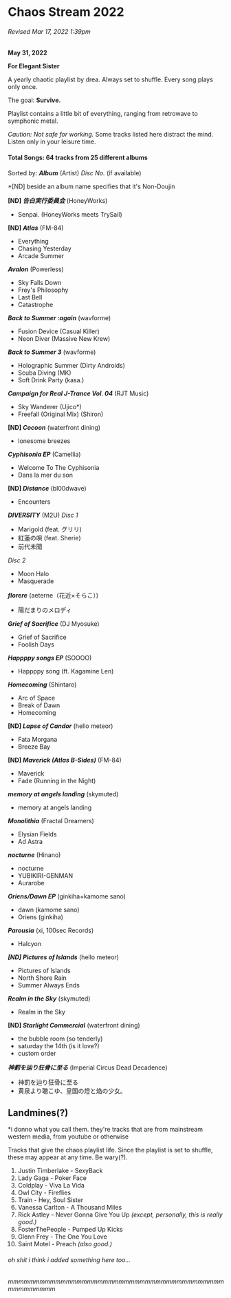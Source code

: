 # Chaos Stream 2022
###### Revised Mar 17, 2022 1:39pm
**May 31, 2022**

**For Elegant Sister**

A yearly chaotic playlist by drea. Always set to shuffle. Every song plays only once.

The goal: **Survive.**

Playlist contains a little bit of everything, ranging from retrowave to symphonic metal.

_Caution: Not safe for working._ Some tracks listed here distract the mind. 
Listen only in your leisure time.

#### Total Songs: 64 tracks from 25 different albums

Sorted by:
**_Album_** (Artist)
_Disc No._ (if available)

*[ND] beside an album name specifies that it's Non-Doujin

**[ND] _告白実行委員会_** (HoneyWorks)
- Senpai. (HoneyWorks meets TrySail)

**[ND] _Atlas_** (FM-84)
 - Everything
 - Chasing Yesterday
 - Arcade Summer

**_Avalon_** (Powerless)
- Sky Falls Down
- Frey's Philosophy
- Last Bell
- Catastrophe

**_Back to Summer :again_** (wavforme)
- Fusion Device (Casual Killer)
- Neon Diver (Massive New Krew)

**_Back to Summer 3_** (wavforme)
- Holographic Summer (Dirty Androids)
- Scuba Diving (MK)
- Soft Drink Party (kasa.)

**_Campaign for Real J-Trance Vol. 04_** (RJT Music)
- Sky Wanderer (Ujico*)
- Freefall (Original Mix) (Shiron)

**[ND] _Cocoon_** (waterfront dining)
- lonesome breezes

**_Cyphisonia EP_** (Camellia)
- Welcome To The Cyphisonia
- Dans la mer du son

**[ND] _Distance_** (bl00dwave)
- Encounters

**_DIVERSITY_** (M2U)
_Disc 1_
- Marigold (feat. グリリ)
- 紅蓮の唄 (feat. Sherie)
- 前代未聞

_Disc 2_
- Moon Halo
- Masquerade

**_florere_** (aeterne（花近×そらこ）)
- 陽だまりのメロディ

**_Grief of Sacrifice_** (DJ Myosuke)
- Grief of Sacrifice
- Foolish Days

**_Happppy songs EP_** (SOOOO)
- Happppy song (ft. Kagamine Len)

**_Homecoming_** (Shintaro)
- Arc of Space
- Break of Dawn
- Homecoming

**[ND] _Lapse of Candor_** (hello meteor)
- Fata Morgana
- Breeze Bay

**[ND] _Maverick (Atlas B-Sides)_** (FM-84)
- Maverick
- Fade (Running in the Night)

**_memory at angels landing_** (skymuted)
- memory at angels landing

**_Monolithia_** (Fractal Dreamers)
- Elysian Fields
- Ad Astra

**_nocturne_** (Hinano)
- nocturne
- YUBIKIRI-GENMAN
- Aurarobe

**_Oriens/Dawn EP_** (ginkiha+kamome sano)
- dawn (kamome sano)
- Oriens (ginkiha)

**_Parousia_** (xi, 100sec Records)
- Halcyon

**_[ND] Pictures of Islands_** (hello meteor)
- Pictures of Islands
- North Shore Rain
- Summer Always Ends

**_Realm in the Sky_** (skymuted)
- Realm in the Sky

**[ND] _Starlight Commercial_** (waterfront dining)
- the bubble room (so tenderly)
- saturday the 14th (is it love?)
- custom order

**_神罰を辿り狂骨に至る_** (Imperial Circus Dead Decadence)
- 神罰を辿り狂骨に至る
- 黄泉より聴こゆ、皇国の燈と焔の少女。

## Landmines(?)
*i donno what you call them. they're tracks that are from mainstream western media, from youtube or otherwise

Tracks that give the chaos playlist life.
Since the playlist is set to shuffle, these may appear at any time. Be wary(?).

1. Justin Timberlake - SexyBack
2. Lady Gaga - Poker Face
3. Coldplay - Viva La Vida
4. Owl City - Fireflies
5. Train - Hey, Soul Sister
6. Vanessa Carlton - A Thousand Miles
7. Rick Astley - Never Gonna Give You Up _(except, personally, this is really good.)_
8. FosterThePeople - Pumped Up Kicks
9. Glenn Frey - The One You Love
10. Saint Motel - Preach _(also good.)_

###### oh shit i think i added something here too...
###### mmmmmmmmmmmmmmmmmmmmmmmmmmmmmmmmmmmmmmmmmmmmmmmmmm
